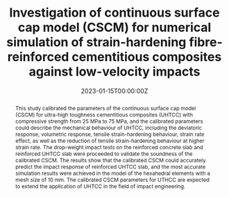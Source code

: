 ---
title: "Investigation of continuous surface cap model (CSCM) for numerical simulation of strain-hardening fibre-reinforced cementitious composites against low-velocity impacts"
authors:
- yinxing
- Qinghua Li*
- Xiaoyang Xu
- Bokun Chen
- Kangan Guo
- Shilang Xu
# author_notes:
# - "Equal contribution"
# - "Equal contribution"
date: "2023-01-15T00:00:00Z"

# Publication type.
# Accepts a single type but formatted as a YAML list (for Hugo requirements).
# Enter a publication type from the CSL standard.
publication_types: ["article-journal"]

# Publication name and optional abbreviated publication name.
publication: "***Composite Structures***, 304, 116424"

abstract: This study calibrated the parameters of the continuous surface cap model (CSCM) for ultra-high toughness cementitious composites (UHTCC) with compressive strength from 25 MPa to 75 MPa, and the calibrated parameters could describe the mechanical behaviour of UHTCC, including the deviatoric response, volumetric response, tensile strain-hardening behaviour, strain rate effect, as well as the reduction of tensile strain-hardening behaviour at higher strain rate. The drop-weight impact tests on the reinforced concrete slab and reinforced UHTCC slab were proceeded to validate the soundness of the calibrated CSCM. The results show that the calibrated CSCM could accurately predict the impact response of reinforced UHTCC slab, and the most accurate simulation results were achieved in the model of the hexahedral elements with a mesh size of 10 mm. The calibrated CSCM parameters for UTHCC are expected to extend the application of UHTCC in the field of impact engineering.

tags:
- Source Themes
featured: false

links:
  # - type: pdf
  #   url: http://arxiv.org/pdf/1512.04133v1
  # - type: code
  #   url: https://github.com/HugoBlox/hugo-blox-builder
  # - type: dataset
  #   url: ""
  # - type: poster
  #   url: ""
  # - type: project
  #   url: ""
  # - type: slides
  #   url: https://www.slideshare.net/
  - type: source
    url: "https://doi.org/10.1016/j.compstruct.2022.116424"
  # - type: video
  #   url: ""

# Featured image
# To use, add an image named `featured.jpg/png` to your page's folder. 
image:
  caption: 'Image credit: [**Unsplash**](https://unsplash.com/photos/jdD8gXaTZsc)'
  focal_point: ""
  preview_only: false

# Associated Projects (optional).
#   Associate this publication with one or more of your projects.
#   Simply enter your project's folder or file name without extension.
#   E.g. `internal-project` references `content/project/internal-project/index.md`.
#   Otherwise, set `projects: []`.
projects: []

# Slides (optional).
#   Associate this publication with Markdown slides.
#   Simply enter your slide deck's filename without extension.
#   E.g. `slides: "example"` references `content/slides/example/index.md`.
#   Otherwise, set `slides: ""`.
slides: ""
---